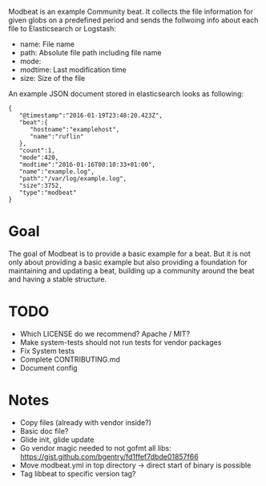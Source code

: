 Modbeat is an example Community beat. It collects the file information for given globs on a predefined period and sends the follwoing info about each file to Elasticsearch or Logstash:

* name: File name
* path: Absolute file path including file name
* mode:
* modtime: Last modification time
* size: Size of the file

An example JSON document stored in elasticsearch looks as following:

```
{
   "@timestamp":"2016-01-19T23:48:20.423Z",
   "beat":{
      "hostname":"examplehost",
      "name":"ruflin"
   },
   "count":1,
   "mode":420,
   "modtime":"2016-01-16T00:10:33+01:00",
   "name":"example.log",
   "path":"/var/log/example.log",
   "size":3752,
   "type":"modbeat"
}
```


# Goal

The goal of Modbeat is to provide a basic example for a beat. But it is not only about providing a basic example but also providing a foundation for maintaining and updating a beat, building up a community around the beat and having a stable structure.


# TODO

* Which LICENSE do we recommend? Apache / MIT?
* Make system-tests should not run tests for vendor packages
* Fix System tests
* Complete CONTRIBUTING.md
* Document config

# Notes

* Copy files (already with vendor inside?)
* Basic doc file?
* Glide init, glide update
* Go vendor magic needed to not gofmt all libs: https://gist.github.com/bgentry/fd1ffef7dbde01857f66
* Move modbeat.yml in top directory -> direct start of binary is possible
* Tag libbeat to specific version tag?
